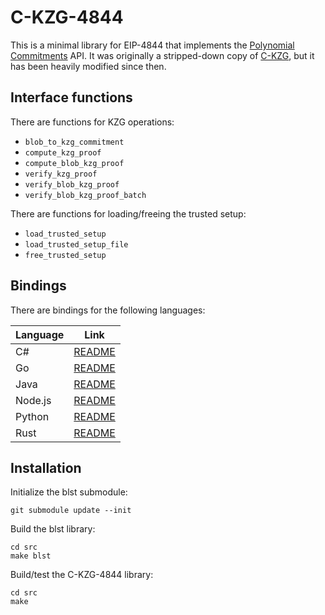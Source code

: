 # C-KZG-4844

This is a minimal library for EIP-4844 that implements the [Polynomial
Commitments](https://github.com/ethereum/consensus-specs/blob/dev/specs/deneb/polynomial-commitments.md)
API. It was originally a stripped-down copy of
[C-KZG](https://github.com/benjaminion/c-kzg), but it has been heavily modified
since then.

## Interface functions

There are functions for KZG operations:

- `blob_to_kzg_commitment`
- `compute_kzg_proof`
- `compute_blob_kzg_proof`
- `verify_kzg_proof`
- `verify_blob_kzg_proof`
- `verify_blob_kzg_proof_batch`

There are functions for loading/freeing the trusted setup:

- `load_trusted_setup`
- `load_trusted_setup_file`
- `free_trusted_setup`

## Bindings

There are bindings for the following languages:

| Language | Link                                 |
|----------|--------------------------------------|
| C#       | [README](bindings/csharp/README.md)  |
| Go       | [README](bindings/go/README.md)      |
| Java     | [README](bindings/java/README.md)    |
| Node.js  | [README](bindings/node.js/README.md) |
| Python   | [README](bindings/python/README.md)  |
| Rust     | [README](bindings/rust/README.md)    |

## Installation

Initialize the blst submodule:

```
git submodule update --init
```

Build the blst library:

```
cd src
make blst
```

Build/test the C-KZG-4844 library:

```
cd src
make
```


